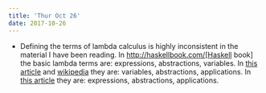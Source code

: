 ```yaml
---
title: 'Thur Oct 26'
date: 2017-10-26
---
```


- Defining the terms of lambda calculus is highly inconsistent in the material I have been reading. In http://haskellbook.com/[Haskell book] the basic lambda terms are: expressions, abstractions, variables. In [this article](https://plato.stanford.edu/entries/lambda-calculus/) and [wikipedia](https://en.wikipedia.org/wiki/Lambda_calculus) they are: variables, abstractions, applications. In [this article](http://www.inf.fu-berlin.de/lehre/WS03/alpi/lambda.pdf) they are: expressions, abstractions, applications.
